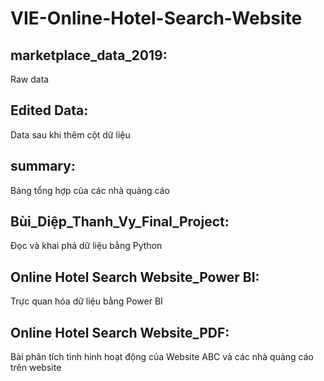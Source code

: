 # VIE-Online-Hotel-Search-Website

## **marketplace_data_2019**: 
Raw data

## **Edited Data**: 
Data sau khi thêm cột dữ liệu
## **summary**: 
Bảng tổng hợp của các nhà quảng cáo
## **Bùi_Diệp_Thanh_Vy_Final_Project**: 
Đọc và khai phá dữ liệu bằng Python
## **Online Hotel Search Website_Power BI**: 
Trực quan hóa dữ liệu bằng Power BI
## **Online Hotel Search Website_PDF**: 
Bài phân tích tình hình hoạt động của Website ABC và các nhà quảng cáo trên website
